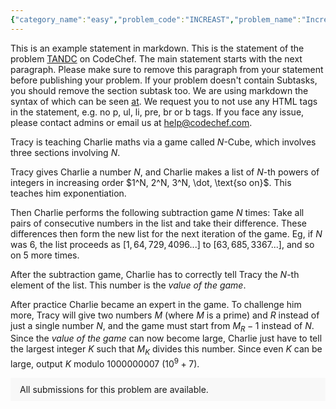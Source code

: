 ```yaml
---
{"category_name":"easy","problem_code":"INCREAST","problem_name":"Increasing String ","problemComponents":{"constraints":"- $1 \\leq T \\leq 2 \\cdot 10^5$\n- $1 \\le \\lvert S \\rvert \\le 10^5$\n- $S$ contains only lowercase English letters.\n- Sum of $ \\lvert S \\rvert $ over all test cases does not exceed $10^6$.\n","constraintsState":true,"subtasks":"- **Subtask 1 (100 points):** Original constraints","subtasksState":true,"inputFormat":"- The first line of input contains a single integer $T$ denoting the number of test cases. The description of $T$ test cases follows.\n- The first and only line of each test case contains a string $S$.","inputFormatState":true,"outputFormat":"For each test case, print a single line containing the lexicographically minimum string which can be obtained from $S$ by performing the given operation at most once.\n","outputFormatState":true,"sampleTestCases":{"0":{"id":1,"input":"4\naba\nabcd\ncbcdbef\nfabcdac","output":"aab\nabcd\nbbccdef\naacfbcd\n\n","explanation":"**Test case $1$:** It is optimal to choose the subsequence $b$, then remove and concatenate the subsequence at the end of the remaining string $aa$. Hence the final string is $aa + b = aab$.\n\n**Test case $2$:** The given string is already lexicographically minimum.\n\n**Test case $3$:** It is optimal to choose the subsequence $ccdef$, then remove and concatenate the subsequence at the end of the remaining string $bb$. Hence the final string is $bb + ccdef = bbccdef$. \n","isDeleted":false}}},"video_editorial_url":"https://youtu.be/Wimzws_ru0I","languages_supported":{"0":"CPP14","1":"C","2":"JAVA","3":"PYTH 3.6","4":"CPP17","5":"PYTH","6":"PYP3","7":"CS2","8":"ADA","9":"PYPY","10":"TEXT","11":"PAS fpc","12":"NODEJS","13":"RUBY","14":"PHP","15":"GO","16":"HASK","17":"TCL","18":"PERL","19":"SCALA","20":"LUA","21":"kotlin","22":"BASH","23":"JS","24":"LISP sbcl","25":"rust","26":"PAS gpc","27":"BF","28":"CLOJ","29":"R","30":"D","31":"CAML","32":"FORT","33":"ASM","34":"swift","35":"FS","36":"WSPC","37":"LISP clisp","38":"SQL","39":"SCM guile","40":"PERL6","41":"ERL","42":"CLPS","43":"ICK","44":"NICE","45":"PRLG","46":"ICON","47":"COB","48":"SCM chicken","49":"PIKE","50":"SCM qobi","51":"ST","52":"SQLQ","53":"NEM"},"max_timelimit":1,"source_sizelimit":50000,"problem_author":"soumyadeep_21","problem_tester":"","date_added":"20-07-2021","tags":{"0":"dec21","1":"easy","2":"soumyadeep_21"},"problem_difficulty_level":"Unavailable","best_tag":"","editorial_url":"https://discuss.codechef.com/problems/INCREAST","time":{"view_start_date":1639387800,"submit_start_date":1639387800,"visible_start_date":1639387800,"end_date":1735669800},"is_direct_submittable":false,"problemDiscussURL":"https://discuss.codechef.com/search?q=INCREAST","is_proctored":false,"visitedContests":{},"layout":"problem"}
---
```

This is an example statement in markdown. This is the statement of the problem [TANDC](https://codechef.com/problems/TANDC) on CodeChef. The main statement starts with the next paragraph. Please make sure to remove this paragraph from your statement before publishing your problem. If your problem doesn't contain Subtasks, you should remove the section subtask too. We are using markdown the syntax of which can be seen [at](https://github.com/showdownjs/showdown/wiki/Showdown's-Markdown-syntax). We request you to not use any HTML tags in the statement, e.g. no p, ul, li, pre, br or b tags. If you face any issue, please contact admins or email us at help@codechef.com.

Tracy is teaching Charlie maths via a game called $N$-Cube, which involves three sections involving $N$.

Tracy gives Charlie a number $N$, and Charlie makes a list of $N$-th powers of integers in increasing order $1^N, 2^N, 3^N, \dot, \text{so on}$. This teaches him exponentiation.

Then Charlie performs the following subtraction game $N$ times: Take all pairs of consecutive numbers in the list and take their difference. These differences then form the new list for the next iteration of the game. Eg, if $N$ was 6, the list proceeds as $[1, 64, 729, 4096 ... ]$ to $[63, 685, 3367 ...]$, and so on $5$ more times.

After the subtraction game, Charlie has to correctly tell Tracy the $N$-th element of the list. This number is the *value of the game*.

After practice Charlie became an expert in the game. To challenge him more, Tracy will give two numbers $M$ (where $M$ is a prime) and $R$ instead of just a single number $N$, and the game must start from $M_R - 1$ instead of $N$. Since the *value of the game* can now become large, Charlie just have to tell the largest integer $K$ such that $M_K$ divides this number. Since even $K$ can be large, output $K$ modulo 1000000007 ($10^9 + 7$).

<aside style='background: #f8f8f8;padding: 10px 15px;'><div>All submissions for this problem are available.</div></aside>